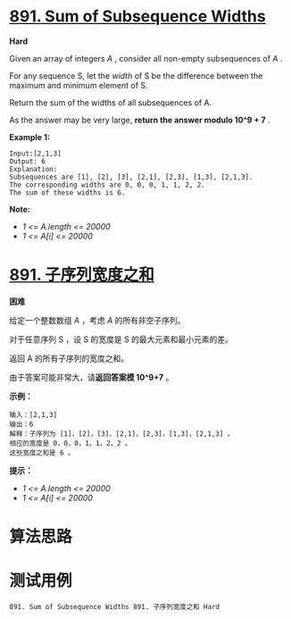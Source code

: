 # [891. Sum of Subsequence Widths][enTitle]

**Hard**

Given an array of integers  *A* , consider all non-empty subsequences of  *A* .

For any sequence S, let the  *width*  of S be the difference between the maximum and minimum element of S.

Return the sum of the widths of all subsequences of A.

As the answer may be very large, **return the answer modulo 10^9 + 7** .




**Example 1:** 

```
Input:[2,1,3]
Output: 6
Explanation:
Subsequences are [1], [2], [3], [2,1], [2,3], [1,3], [2,1,3].
The corresponding widths are 0, 0, 0, 1, 1, 2, 2.
The sum of these widths is 6.
```



**Note:** 

-  *1 <= A.length <= 20000*  
-  *1 <= A[i] <= 20000* 




# [891. 子序列宽度之和][cnTitle]

**困难**

给定一个整数数组  *A*  ，考虑  *A*  的所有非空子序列。

对于任意序列 S ，设 S 的宽度是 S 的最大元素和最小元素的差。

返回 A 的所有子序列的宽度之和。

由于答案可能非常大，请**返回答案模 10^9+7** 。



**示例：** 

```
输入：[2,1,3]
输出：6
解释：子序列为 [1]，[2]，[3]，[2,1]，[2,3]，[1,3]，[2,1,3] 。
相应的宽度是 0，0，0，1，1，2，2 。
这些宽度之和是 6 。

```



**提示：** 

-  *1 <= A.length <= 20000*  
-  *1 <= A[i] <= 20000* 




# 算法思路

# 测试用例
```
891. Sum of Subsequence Widths 891. 子序列宽度之和 Hard
```

[enTitle]: https://leetcode.com/problems/sum-of-subsequence-widths/
[cnTitle]: https://leetcode-cn.com/problems/sum-of-subsequence-widths/

